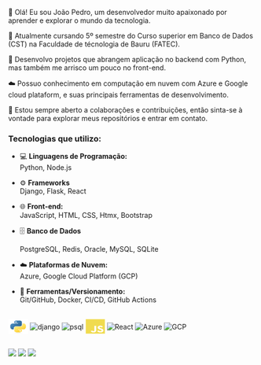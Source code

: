 👋 Olá! Eu sou João Pedro, um desenvolvedor muito apaixonado por aprender e explorar o mundo da tecnologia.


💼 Atualmente cursando 5º semestre do Curso superior em Banco de Dados (CST) na Faculdade de técnologia de Bauru (FATEC).


🌱 Desenvolvo projetos que abrangem aplicação no backend com Python, mas também me arrisco um pouco no front-end.


☁️ Possuo conhecimento em computação em nuvem com Azure e Google cloud plataform, e suas principais ferramentas de desenvolvimento.


🚀 Estou sempre aberto a colaborações e contribuições, então sinta-se à vontade para explorar meus repositórios e entrar em contato.

### Tecnologias que utilizo:
  - 💻 **Linguagens de Programação:**    
    Python, Node.js  
  
  - ⚙️ **Frameworks**  
    Django, Flask, React  
  
  - 🌐 **Front-end:**  
    JavaScript, HTML, CSS, Htmx, Bootstrap  
  
  - 🗄️ **Banco de Dados**
    
    PostgreSQL, Redis, Oracle, MySQL, SQLite  
  
  - ☁️ **Plataformas de Nuvem:**   
    Azure, Google Cloud Platform (GCP)
  
  - 🔧 **Ferramentas/Versionamento:**   
    Git/GitHub, Docker, CI/CD, GitHub Actions 
  

<div style="display: inline_block"><br>
  <img align="center" alt="python" height="30" width="40" src="https://raw.githubusercontent.com/devicons/devicon/master/icons/python/python-original.svg">
   <img align="center" alt="django" height="30" width="40" src="https://cdn.jsdelivr.net/gh/devicons/devicon@latest/icons/django/django-plain.svg">
  <img align="center" alt="psql" height="30" width="40" src="https://user-images.githubusercontent.com/25181517/117208740-bfb78400-adf5-11eb-97bb-09072b6bedfc.png">
  <img align="center" alt="js" height="30" width="40" src="https://raw.githubusercontent.com/devicons/devicon/master/icons/javascript/javascript-plain.svg">
  <img align="center" alt="React" height="30" width="40" src="https://cdn.jsdelivr.net/gh/devicons/devicon@latest/icons/react/react-original.svg">
  <img align="center" alt="Azure" height="30" width="40" src="https://cdn.jsdelivr.net/gh/devicons/devicon@latest/icons/azure/azure-original.svg">
  <img align="center" alt="GCP" height="30" width="40" src="https://cdn.jsdelivr.net/gh/devicons/devicon@latest/icons/googlecloud/googlecloud-original.svg">
  
  
  


</div>

  ##
  <div> 
  <a href="https://www.linkedin.com/in/joaopedro-gs/" target="_blank"><img src="https://img.shields.io/badge/LinkedIn-0077B5?style=for-the-badge&logo=linkedin&logoColor=white" target="_blank"></a> 
  <a href = "mailto:joaogood@outlook.com"><img src="https://img.shields.io/badge/-Gmail-%23333?style=for-the-badge&logo=gmail&logoColor=white" target="_blank"></a>
  <a href ="https://joaopedrogomes.vercel.app/"><img src="https://img.shields.io/badge/Meu_Portif%C3%B3lio-blue" target="_blank"></a>
 
  

</div>
